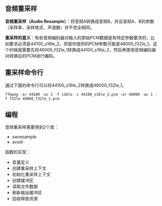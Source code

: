## 音频重采样

**音频重采样（Audio Resample）**：将音频A转换成音频B，并且音频A、B的参数（采样率、采样格式、声道数）并不完全相同。

**重采样的意义**：有些音频编码器对输入的原始PCM数据是有特定参数要求的，比如要求必须是44100_s16le_2。但是你提供的PCM参数可能是48000_f32le_1。这个时候就需要先将48000_f32le_1转换成44100_s16le_2，然后再使用音频编码器对转换后的PCM进行编码。

## 重采样命令行

通过下面的命令行可以将44100_s16le_2转换成48000_f32le_1。

```
ffmpeg -ar 44100 -ac 2 -f s16le -i 44100_s16le_2.pcm -ar 48000 -ac 1 -f f32le 48000_f32le_1.pcm
```

## 编程

音频重采样需要用到2个库：

- swresample
- avutil

函数的实现：

- 变量定义
- 创建重采样上下文
- 初始化重采样上下文
- 创建缓冲区
- 读取文件数据
- 刷新输出缓冲区
- 回收释放资源